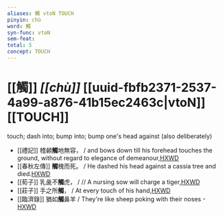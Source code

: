 ```yaml
---
aliases: 觸 vtoN TOUCH
pinyin: chù
word: 觸
syn-func: vtoN
sem-feat: 
total: 5
concept: TOUCH 
---
```

# [[觸]] *[[chù]]*  [[uuid-fbfb2371-2537-4a99-a876-41b15ec2463c|vtoN]] [[TOUCH]]
touch; dash into; bump into; bump one's head against (also deliberately)
 - [[禮記]] 稽顙**觸**地無容， / and bows down till his forehead touches the ground, without regard to elegance of demeanour,[HXWD](https://hxwd.org/textview.html?location=KR1d0052_tls_036-8a.13)
 - [[春秋左傳]] **觸**槐而死。 / He dashed his head against a cassia tree and died.[HXWD](https://hxwd.org/textview.html?location=KR1e0001_tls_007-42a.1)
 - [[荀子]] 乳彘不**觸**虎，
                     / // A nursing sow will charge a tiger,[HXWD](https://hxwd.org/textview.html?location=KR3a0002_tls_004-3a.23)
 - [[莊子]] 手之所**觸**， / At every touch of his hand,[HXWD](https://hxwd.org/textview.html?location=KR5c0126_tls_003-2a.3)
 - [[臨濟錄]] 猶如**觸**鼻羊 / They're like sheep poking with their noses -[HXWD](https://hxwd.org/textview.html?location=KR6q0053_T_001-0498a.61)